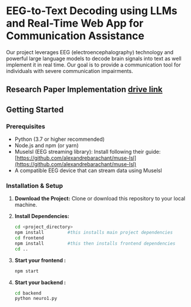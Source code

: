 # EEG-to-Text Decoding using LLMs and Real-Time Web App for Communication Assistance

Our project leverages EEG (electroencephalography) technology and powerful large language models to decode brain signals into  text as well implement it in real time. Our goal is to provide a communication tool for individuals with severe communication impairments.

## Research Paper Implementation [drive link](https://drive.google.com/drive/folders/1Pep7mpqO65n41xJj0R9teEq9ex8wlekE?usp=drive_link)

## Getting Started

### Prerequisites

* Python (3.7 or higher recommended)
* Node.js and npm (or yarn)
* Muselsl (EEG streaming library): Install following their guide: [https://github.com/alexandrebarachant/muse-lsl](https://github.com/alexandrebarachant/muse-lsl)
* A compatible EEG device that can stream data using Muselsl

### Installation & Setup

1. **Download the Project:** Clone or download this repository to your local machine.

2. **Install Dependencies:**
   ```bash
   cd <project_directory>
   npm install         #this installs main project dependencies
   cd frontend
   npm install         #this then installs frontend dependencies
   cd ..
3. **Start your frontend :**
   ```bash
   npm start 
4. **Start your backend :**
   ```bash
   cd backend
   python neuro1.py    
